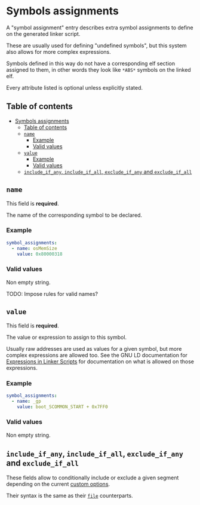 # Symbols assignments

A "symbol assignment" entry describes extra symbol assignments to define on the
generated linker script.

These are usually used for defining "undefined symbols", but this system also
allows for more complex expressions.

Symbols defined in this way do not have a corresponding elf section assigned to
them, in other words they look like `*ABS*` symbols on the linked elf.

Every attribute listed is optional unless explicitly stated.

## Table of contents

- [Symbols assignments](#symbols-assignments)
  - [Table of contents](#table-of-contents)
  - [`name`](#name)
    - [Example](#example)
    - [Valid values](#valid-values)
  - [`value`](#value)
    - [Example](#example-1)
    - [Valid values](#valid-values-1)
  - [`include_if_any`, `include_if_all`, `exclude_if_any` and `exclude_if_all`](#include_if_any-include_if_all-exclude_if_any-and-exclude_if_all)

## `name`

This field is **required**.

The name of the corresponding symbol to be declared.

### Example

```yaml
symbol_assignments:
  - name: osMemSize
    value: 0x80000318
```

### Valid values

Non empty string.

TODO: Impose rules for valid names?

## `value`

This field is **required**.

The value or expression to assign to this symbol.

Usually raw addresses are used as values for a given symbol, but more complex
expressions are allowed too.
See the GNU LD documentation for [Expressions in Linker Scripts](https://sourceware.org/binutils/docs/ld/Expressions.html)
for documentation on what is allowed on those expressions.

### Example

```yaml
symbol_assignments:
  - name: _gp
    value: boot_SCOMMON_START + 0x7FF0
```

### Valid values

Non empty string.

## `include_if_any`, `include_if_all`, `exclude_if_any` and `exclude_if_all`

These fields allow to conditionally include or exclude a given segment depending
on the current [custom options](custom_options.md).

Their syntax is the same as their [`file`](file.md#include_if_any) counterparts.
